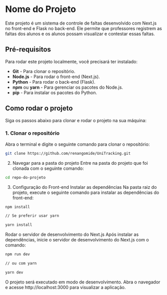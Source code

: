 # Nome do Projeto

Este projeto é um sistema de controle de faltas desenvolvido com Next.js no front-end e Flask no back-end. Ele permite que professores registrem as faltas dos alunos e os alunos possam visualizar e contestar essas faltas.

## Pré-requisitos

Para rodar este projeto localmente, você precisará ter instalado:

- **Git** - Para clonar o repositório.
- **Node.js** - Para rodar o front-end (Next.js).
- **Python** - Para rodar o back-end (Flask).
- **npm** ou **yarn** - Para gerenciar os pacotes do Node.js.
- **pip** - Para instalar os pacotes do Python.

## Como rodar o projeto

Siga os passos abaixo para clonar e rodar o projeto na sua máquina:

### 1. Clonar o repositório

Abra o terminal e digite o seguinte comando para clonar o repositório:

```bash
git clone https://github.com/renangomide/UniTracking.git
```
2. Navegar para a pasta do projeto
Entre na pasta do projeto que foi clonada com o seguinte comando:

```bash
cd repo-do-projeto
```
3. Configuração do Front-end
Instalar as dependências
Na pasta raiz do projeto, execute o seguinte comando para instalar as dependências do front-end:

```bash
npm install

// Se preferir usar yarn

yarn install
```
Rodar o servidor de desenvolvimento do Next.js
Após instalar as dependências, inicie o servidor de desenvolvimento do Next.js com o comando:

```bash
npm run dev

// ou com yarn

yarn dev
```

O projeto será executado em modo de desenvolvimento. Abra o navegador e acesse http://localhost:3000 para visualizar a aplicação.

